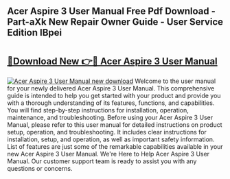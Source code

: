 ## Acer Aspire 3 User Manual Free Pdf Download - Part-aXk New Repair Owner Guide - User Service Edition IBpei

# <h2><a href="http://bc19541.oget.top/?id=Acer+Aspire+3+User+Manual">🔗Download New 👉🔴 Acer Aspire 3 User Manual</a></h2>

[![Acer Aspire 3 User Manual new download](https://i.imgur.com/5g1atiW.png)](http://bc19541.oget.top/?id=Acer+Aspire+3+User+Manual)
Welcome to the user manual for your newly delivered Acer Aspire 3 User Manual. This comprehensive guide is intended to help you get started with your product and provide you with a thorough understanding of its features, functions, and capabilities. You will find step-by-step instructions for installation, operation, maintenance, and troubleshooting. Before using your Acer Aspire 3 User Manual, please refer to this user manual for detailed instructions on product setup, operation, and troubleshooting. It includes clear instructions for installation, setup, and operation, as well as important safety information. List of features are just some of the remarkable capabilities available in your new Acer Aspire 3 User Manual. We're Here to Help Acer Aspire 3 User Manual. Our customer support team is ready to assist you with any questions or concerns.

